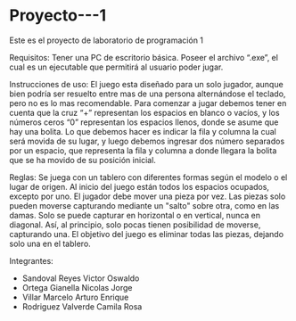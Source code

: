 # Proyecto---1
Este es el proyecto de laboratorio de programación 1

Requisitos:
Tener una PC de escritorio básica.
Poseer el archivo “.exe”, el cual es un ejecutable que permitirá al usuario poder jugar.

Instrucciones de uso:
El juego esta diseñado para un solo jugador, aunque bien podría ser resuelto entre mas de una persona alternándose el teclado, pero no es lo mas recomendable. Para comenzar a jugar debemos tener en cuenta que la cruz “+” representan los espacios en blanco o vacíos, y los números ceros “0” representan los espacios llenos, donde se asume que hay una bolita. Lo que debemos hacer es indicar la fila y columna la cual será movida de su lugar, y luego debemos ingresar dos número separados por un espacio, que representa la fila y columna a donde llegara la bolita que se ha movido de su posición inicial.

Reglas:
Se juega con un tablero con diferentes formas según el modelo o el lugar de origen. Al inicio del juego están todos los espacios ocupados, excepto por uno. El jugador debe mover una pieza por vez. Las piezas solo pueden moverse capturando mediante un "salto" sobre otra, como en las damas. Solo se puede capturar en horizontal o en vertical, nunca en diagonal. Así, al principio, solo pocas tienen posibilidad de moverse, capturando una. El objetivo del juego es eliminar todas las piezas, dejando solo una en el tablero.

Integrantes:
  - Sandoval Reyes Victor Oswaldo
  - Ortega Gianella Nicolas Jorge
  - Villar Marcelo Arturo Enrique
  - Rodriguez Valverde Camila Rosa 
